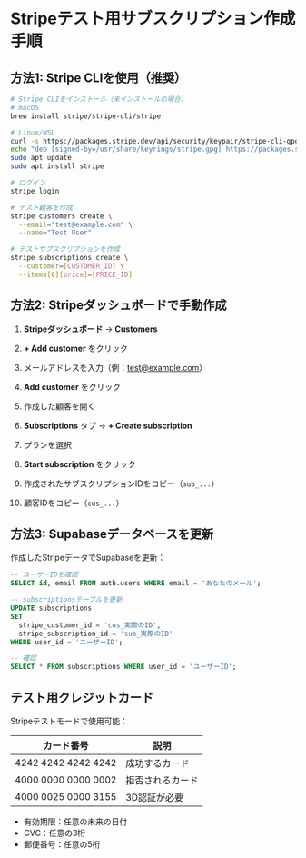 # Stripeテスト用サブスクリプション作成手順

## 方法1: Stripe CLIを使用（推奨）

```bash
# Stripe CLIをインストール（未インストールの場合）
# macOS
brew install stripe/stripe-cli/stripe

# Linux/WSL
curl -s https://packages.stripe.dev/api/security/keypair/stripe-cli-gpg/public | gpg --dearmor | sudo tee /usr/share/keyrings/stripe.gpg
echo "deb [signed-by=/usr/share/keyrings/stripe.gpg] https://packages.stripe.dev/stripe-cli-debian-local stable main" | sudo tee -a /etc/apt/sources.list.d/stripe.list
sudo apt update
sudo apt install stripe

# ログイン
stripe login

# テスト顧客を作成
stripe customers create \
  --email="test@example.com" \
  --name="Test User"

# テストサブスクリプションを作成
stripe subscriptions create \
  --customer=[CUSTOMER_ID] \
  --items[0][price]=[PRICE_ID]
```

## 方法2: Stripeダッシュボードで手動作成

1. **Stripeダッシュボード** → **Customers**
2. **+ Add customer** をクリック
3. メールアドレスを入力（例：test@example.com）
4. **Add customer** をクリック

5. 作成した顧客を開く
6. **Subscriptions** タブ → **+ Create subscription**
7. プランを選択
8. **Start subscription** をクリック

9. 作成されたサブスクリプションIDをコピー（`sub_...`）
10. 顧客IDをコピー（`cus_...`）

## 方法3: Supabaseデータベースを更新

作成したStripeデータでSupabaseを更新：

```sql
-- ユーザーIDを確認
SELECT id, email FROM auth.users WHERE email = 'あなたのメール';

-- subscriptionsテーブルを更新
UPDATE subscriptions 
SET 
  stripe_customer_id = 'cus_実際のID',
  stripe_subscription_id = 'sub_実際のID'
WHERE user_id = 'ユーザーID';

-- 確認
SELECT * FROM subscriptions WHERE user_id = 'ユーザーID';
```

## テスト用クレジットカード

Stripeテストモードで使用可能：

| カード番号 | 説明 |
|-----------|------|
| 4242 4242 4242 4242 | 成功するカード |
| 4000 0000 0000 0002 | 拒否されるカード |
| 4000 0025 0000 3155 | 3D認証が必要 |

- 有効期限：任意の未来の日付
- CVC：任意の3桁
- 郵便番号：任意の5桁